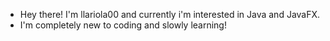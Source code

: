 - Hey there! I'm llariola00 and currently i'm interested in Java and JavaFX.
- I'm completely new to coding and slowly learning! 

<!---
llariola00/llariola00 is a ✨ special ✨ repository because its `README.md` (this file) appears on your GitHub profile.
You can click the Preview link to take a look at your changes.
--->
